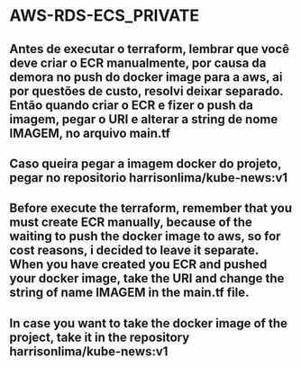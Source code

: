 # AWS-RDS-ECS_PRIVATE
## Antes de executar o terraform, lembrar que você deve criar o ECR manualmente, por causa da demora no push do docker image para a aws, ai por questões de custo, resolvi deixar separado. Então quando criar o ECR e fizer o push da imagem, pegar o URI e alterar a string de nome IMAGEM, no arquivo main.tf

## Caso queira pegar a imagem docker do projeto, pegar no repositorio harrisonlima/kube-news:v1

## Before execute the terraform, remember that you must create ECR manually, because of the waiting to push the docker image to aws, so for cost reasons, i decided to leave it separate. When you have created you ECR and pushed your docker image, take the URI and change the string of name IMAGEM in the main.tf file.

## In case you want to take the docker image of the project, take it in the repository harrisonlima/kube-news:v1